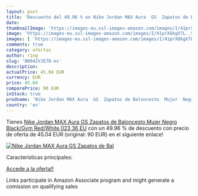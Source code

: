```yaml
---
layout: post
title: 'Descuento del 49.96 % en Nike Jordan MAX Aura  GS  Zapatos de Bal'
date: 
thumbnailImage: 'https://images-eu.ssl-images-amazon.com/images/I/41prXQkgX7L._SL200_.jpg'
image: 'https://images-eu.ssl-images-amazon.com/images/I/41prXQkgX7L._SL200_.jpg'
images: [ 'https://images-eu.ssl-images-amazon.com/images/I/41prXQkgX7L._SL200_.jpg' ]
comments: true
category: ofertas
author: ring
slug: 'B0042VJE78-es'
description:
actualPrice: 45.04 EUR
currency: EUR
price: 45.04
comparePrice: 90 EUR
inStock: true
prodname: 'Nike Jordan MAX Aura  GS  Zapatos de Baloncesto  Mujer  Negro  Black/Gym Red/White 023   36 EU'
country: 'es'
---
```


Tienes [Nike Jordan MAX Aura  GS  Zapatos de Baloncesto  Mujer  Negro  Black/Gym Red/White 023   36 EU](https://www.amazon.es/dp/B0042VJE78/?tag=tolees-21) con un 49.96 % de descuento con precio de oferta de 45.04 EUR (original: 90 EUR) en el siguiente enlace!

[![Nike Jordan MAX Aura  GS  Zapatos de Bal](https://images-eu.ssl-images-amazon.com/images/I/41prXQkgX7L._SL200_.jpg)](https://www.amazon.es/dp/B0042VJE78/?tag=tolees-21)

Características principales:


[Accede a la oferta!!](https://www.amazon.es/dp/B0042VJE78/?tag=tolees-21)

Links participate in Amazon Associate program and might generate a comission on qualifying sales


